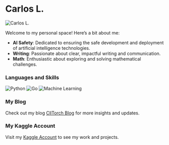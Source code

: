 # Carlos L.

![Carlos L.](./image.png)

Welcome to my personal space! Here’s a bit about me:

- **AI Safety**: Dedicated to ensuring the safe development and deployment of artificial intelligence technologies.
- **Writing**: Passionate about clear, impactful writing and communication.
- **Math**: Enthusiastic about exploring and solving mathematical challenges.

### Languages and Skills

![Python](https://img.shields.io/badge/Python-3776AB?style=flat&logo=python&logoColor=white)
![Go](https://img.shields.io/badge/Go-00ADD8?style=flat&logo=go&logoColor=white)
![Machine Learning](https://img.shields.io/badge/Machine%20Learning-F7C800?style=flat&logo=google-cloud&logoColor=white)

### My Blog

Check out my blog [CllTorch Blog](https://cllspy.github.io/CllTorch-Blog/) for more insights and updates.

### My Kaggle Account

Visit my [Kaggle Account](https://www.kaggle.com/carloscll) to see my work and projects.
